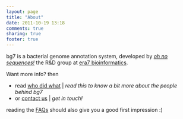 ```yaml
---
layout: page
title: "About"
date: 2011-10-19 13:18
comments: true
sharing: true
footer: true
---
```


bg7 is a bacterial genome annotation system, developed by [_oh no sequences!_](http://ohnosequences.com) the R&D group at [era7 bioinformatics](http://era7bioinformatics.com). 

Want more info? then

* read [who did what](who-did-what) | _read this to know a bit more about the people behind bg7_
* or [contact us](contact) | _get in touch!_

reading the [FAQs](/faq/) should also give you a good first impression :)
 

